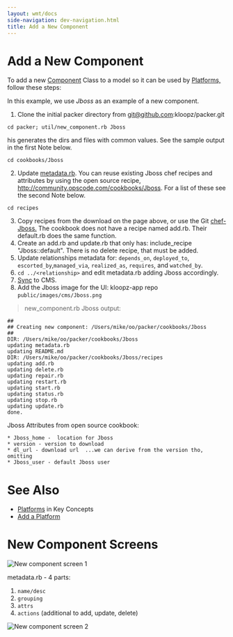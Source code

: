 ```yaml
---
layout: wmt/docs
side-navigation: dev-navigation.html
title: Add a New Component
---
```


# Add a New Component

To add a new [Component](../general/key-concepts.html#component) Class to a model so it can be used by
[Platforms,](../general/key-concepts.html#platform) follow these steps:

In this example, we use *Jboss* as an example of a new component.

1. Clone the initial packer directory from git@github.com:kloopz/packer.git

```
cd packer; util/new_component.rb Jboss
```

his generates the dirs and files with common values. See the sample output in the first Note below.

```
cd cookbooks/Jboss
```

2. Update <a href="/developer/content-development/metadata.html">metadata.rb</a>. You can reuse existing Jboss chef recipes and attributes by using the open source recipe, http://community.opscode.com/cookbooks/Jboss. For a list of these see the second Note below.

```
cd recipes
```

3. Copy recipes from the download on the page above, or use the Git [chef-Jboss.](https://github.com/bryanwb/chef-Jboss/tree/master/recipes) The cookbook does not have a recipe named add.rb. Their default.rb does the same function.
4. Create an add.rb and update.rb that only has: include_recipe "Jboss::default". There is no delete recipe, that must be added.
5. Update relationships metadata for: `depends_on`, `deployed_to`, `escorted_by`,`managed_via`, `realized_as`, `requires`, and `watched_by`.
6. `cd ../<relationship>` and edit metadata.rb adding Jboss accordingly.
7. <a href="/developer/content-development/cms-sync.html">Sync</a> to CMS.
8. Add the Jboss image for the UI: kloopz-app repo `public/images/cms/Jboss.png`

> new_component.rb Jboss output:

```
##
## Creating new component: /Users/mike/oo/packer/cookbooks/Jboss
##
DIR: /Users/mike/oo/packer/cookbooks/Jboss
updating metadata.rb
updating README.md
DIR: /Users/mike/oo/packer/cookbooks/Jboss/recipes
updating add.rb
updating delete.rb
updating repair.rb
updating restart.rb
updating start.rb
updating status.rb
updating stop.rb
updating update.rb
done.
```

Jboss Attributes from open source cookbook:

```
* Jboss_home -  location for Jboss
* version - version to download
* dl_url - download url  ...we can derive from the version tho, omitting
* Jboss_user - default Jboss user
```

# See Also

* <a href="/developer/general/key-concepts.html">Platforms</a> in Key Concepts
* <a href="/developer/content-development/add-a-platform.html">Add a Platform</a>

# New Component Screens

![New component screen 1](/assets/docs/local/images/new-component-screen-1.png)

metadata.rb  - 4 parts:

1. `name/desc`
2. `grouping`
3. `attrs`
4. `actions` (additional to add, update, delete)

![New component screen 2](/assets/docs/local/images/new-component-screen-2.png)
